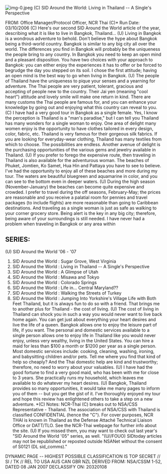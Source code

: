 ![img-0.jpeg](img-0.jpeg)
(C) SID Around the World: Living in Thailand -- A Single's Perspective

FROM:
Office Manager/Protocol Officer, NCR Thai (C)* Run Date: 03/10/2006
(C) Here's our second SID Around the World article of the year, describing what it is like to live in Bangkok, Thailand...
(U) Living in Bangkok is a wondrous adventure to behold. Don't believe the hype about Bangkok being a third-world country. Bangkok is similar to any big city all over the world. The differences you find in Bangkok will probably be the uniqueness the people bring to any country. In Bangkok you need to keep an open mind and a pleasant disposition. You have two choices with your approach to Bangkok: you can either enjoy the experiences it has to offer or be forced to begrudge the day you stepped on its soil. I chose the first attitude; having an open mind is the best way to go when living in Bangkok.
(U) The people of Thailand have the uniqueness to pique your senses and a yearning for adventure. The Thai people are very patient, tolerant, gracious and accepting of people new to the country. Their Jai yen (meaning "cool heart") attitude and lovely smile will make one return in kind. There are many customs the Thai people are famous for, and you can enhance your knowledge by going out and enjoying what this country can reveal to you.
(C) I have had a very good tour in Bangkok as a single female. Yes, I know the perception is Thailand is a "man's paradise," but I can tell you Thailand has many wonders for a single woman to enjoy. One area of delight many women enjoy is the opportunity to have clothes tailored in every design, color, fabric, etc. Thailand is very famous for their gorgeous silk fabrics. If you are looking for everyday-wear clothing, Thailand has many textiles from which to choose. The possibilities are endless. Another avenue of delight is the purchasing opportunities of the various gems and jewelry available in Thailand.
(U) If you prefer to forego the expensive route, then traveling in Thailand is also available for the adventurous woman. The beaches of Phuket, Jomtien, Ko Samet, Hua Hin and Pattaya you have to see to believe. I've had the opportunity to enjoy all of these beaches and more during my tour. The waters are beautiful bluegreen and aquamarine in color, and you can see to the bottom even in deeper waters.
(U) During the high season (November-January) the beaches can become quite expensive and crowded. I prefer to travel during the off seasons, February-May; the prices are reasonable and you receive a palatial room for pennies and travel packages (to include flights) are more reasonable than going to Caribbean destinations. And traveling as a single woman is just as safe as walking to your corner grocery store. Being alert is the key in any big city; therefore, being aware of your surroundings is still needed. I have never had a problem when traveling in Bangkok or any area within

## SERIES:

(U) SID Around the World '06 - '07

1. SID Around the World : Sugar Grove, West Virginia
2. SID Around the World : Living in Thailand -- A Single's Perspective
3. SID Around the World : A Glimpse of Utah
4. SID Around the World : Misawa and Tokyo
5. SID Around the World : Colorado Springs
6. SID Around the World : Life in... Central Maryland??
7. SID Around the World : Walking the Streets of Turkey
8. SID Around the World : Jumping Into Yorkshire's Village Life with Both Feet
Thailand, but it is always fun to do so with a friend. That brings me to another plus for Thailand - the cost of living.
(U) The cost of living in Thailand can shock you in such a way you would never want to live back home again. You can get just about everything your heart desires and live the life of a queen. Bangkok allows one to enjoy the leisure part of life, if you want. The personal and domestic services available to a single person allows one to enjoy life in Thailand like you would never enjoy, unless very wealthy, living in the United States. You can hire a maid for less than $\$ 100$ a month or $\$ 1200$ per year as a single person. Most domestic services include: cooking, cleaning, washing, ironing, and babysitting children and/or pets. Tell me where you find that kind of help so cheaply? And the Thai domestic help are kind and trustworthy; therefore, no need to worry about your valuables.
(U) I have had the good fortune to find a very good maid, who has been with me for close to 3 years. She practically runs my household, which leaves me available to do whatever my heart desires.
(U) Bangkok, Thailand provides so many opportunities, it would take me many pages to inform you of them -- but you get the gist of it. I've thoroughly enjoyed my tour and hope this review has enlightened others to take a step on a new adventure.
*(C) Notes:
NCR-Thai (C) breaks out to NSA/CSS Representative - Thailand. The association of NSA/CSS with Thailand is classified CONFIDENTIAL (hence the "C"). For cover purposes, NCR THAI is known in Thailand as the Defense Attaché Technical Liaison Office or DATT/TLO. See the NCR-Thai webpage for further info about the site.
(U) If you missed them, you may want to check out last year's "SID Around the World '05" series, as well.
"(U//FOUO) SIDtoday articles may not be republished or reposted outside NSANet without the consent of S0121 (DL sid_comms)."

DYNAMIC PAGE -- HIGHEST POSSIBLE CLASSIFICATION IS TOP SECRET // SI / TK // REL TO USA AUS CAN GBR NZL DERIVED FROM: NSA/CSSM 1-52, DATED 08 JAN 2007 DECLASSIFY ON: 20320108
